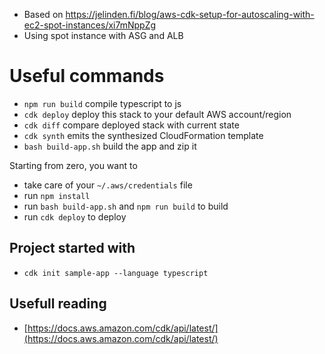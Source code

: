 * Based on https://jelinden.fi/blog/aws-cdk-setup-for-autoscaling-with-ec2-spot-instances/xi7mNppZg
* Using spot instance with ASG and ALB

# Useful commands

 * `npm run build`   compile typescript to js
 * `cdk deploy`      deploy this stack to your default AWS account/region
 * `cdk diff`        compare deployed stack with current state
 * `cdk synth`       emits the synthesized CloudFormation template
 * `bash build-app.sh` build the app and zip it

Starting from zero, you want to
* take care of your `~/.aws/credentials` file
* run `npm install`
* run `bash build-app.sh` and `npm run build` to build
* run `cdk deploy` to deploy

## Project started with

* `cdk init sample-app --language typescript`


## Usefull reading

* [https://docs.aws.amazon.com/cdk/api/latest/](https://docs.aws.amazon.com/cdk/api/latest/)

